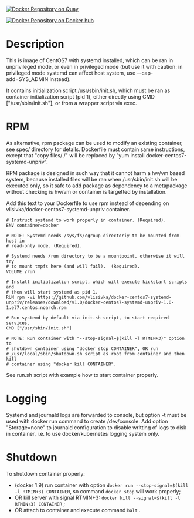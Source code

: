 [![Docker Repository on Quay](https://quay.io/repository/vlisivka/docker-centos7-systemd-unpriv/status "Docker Repository on Quay")](https://quay.io/repository/vlisivka/docker-centos7-systemd-unpriv)

[![Docker Repository on Docker hub](http://dockeri.co/image/vlisivka/docker-centos7-systemd-unpriv)](https://hub.docker.com/r/vlisivka/docker-centos7-systemd-unpriv/)

# Description

This is image of CentOS7 with systemd installed, which can be ran in
unprivileged mode, or even in privileged mode (but use it with caution:
in privileged mode systemd can affect host system, use
--cap-add=SYS_ADMIN instead).

It contains initialization script /usr/sbin/init.sh, which must be ran as
container initialization script (pid 1), either directly using CMD
["/usr/sbin/init.sh"], or from a wrapper script via exec.

# RPM
As alternative, rpm package can be used to modify an existing container,
see spec/ directory for details. Dockerfile must contain same
instructions, except that "copy files/ /" will be replaced by "yum
install docker-centos7-systemd-unpriv".

RPM package is designed in such way that it cannot harm a hw/vm based
system, because installed files will be ran when /usr/sbin/init.sh will
be executed only, so it safe to add package as dependency to a
metapackage without checking is hw/vm or container is targetted by
installation.

Add this text to your Dockerfile to use rpm instead of depending on
vlisivka/docker-centos7-systemd-unpriv container.


    # Instruct systemd to work properly in container. (Required).
    ENV container=docker

    # NOTE: Systemd needs /sys/fs/cgroup directoriy to be mounted from host in
    # read-only mode. (Required).

    # Systemd needs /run directory to be a mountpoint, otherwise it will try
    # to mount tmpfs here (and will fail).  (Required).
    VOLUME /run

    # Install initialization script, which will execute kickstart scripts and
    # then will start systemd as pid 1.
    RUN rpm -vi https://github.com/vlisivka/docker-centos7-systemd-unpriv/releases/download/v1.0/docker-centos7-systemd-unpriv-1.0-1.el7.centos.noarch.rpm

    # Run systemd by default via init.sh script, to start required services.
    CMD ["/usr/sbin/init.sh"]

    # NOTE: Run container with "--stop-signal=$(kill -l RTMIN+3)" option to
    # shutdown container using "docker stop CONTAINER", OR run
    # /usr/local/sbin/shutdown.sh script as root from container and then kill
    # container using "docker kill CONTAINER".

See run.sh script with example how to start container properly.

# Logging

Systemd and journald logs are forwarded to console, but option -t must be
used with docker run command to create /dev/console. Add option
"Storage=none" to journald configuration to disable writting of logs to
disk in container, i.e. to use docker/kubernetes logging system only.

# Shutdown

To shutdown container properly:

  * (docker 1.9) run container with option `docker run --stop-signal=$(kill -l RTMIN+3) CONTAINER`, so command `docker stop` will work properly;
  * OR kill server with signal RTMIN+3: `docker kill --signal=$(kill -l RTMIN+3) CONTAINER` ;
  * OR attach to container and execute command `halt` .
